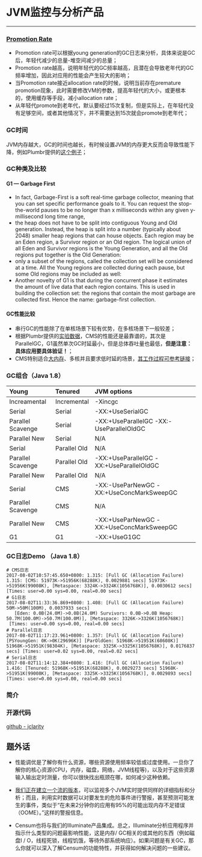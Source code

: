 # JVM监控与分析产品

---

<!--sec data-title="Garbage Collection 简介" data-id="jvm_00" data-show=true ces-->
### [Promotion Rate](https://plumbr.eu/blog/garbage-collection/what-is-promotion-rate)
* Promotion rate可以根据young generation的GC日志来分析，具体来说是GC后，年轻代减少的总量-堆空间减少的总量；
* Promotion rate越高，说明年轻代的GC频率越高，且潜在会导致老年代的GC频率增加，因此对应用的性能会产生较大的影响；
* 当Promotion rate接近allocation rate的时候，说明当前存在premature promotion现象，此时需要修改VM的参数，提高年轻代的大小，或更根本的，使用缓存等手段，减小allocation rate；
* 从年轻代promote到老年代，默认要经过15次复制，但是实际上，在年轻代没有足够空间，或者其他情况下，并不需要达到15次就会promote到老年代；

### GC时间
JVM内存越大，GC的时间也越长，有时候设置JVM的内存更大反而会导致性能下降，例如Plumbr提供的[这个例子](https://plumbr.eu/blog/garbage-collection/garbage-collection-increasing-the-throughput)；

### GC种类及比较

#### G1 — Garbage First
* In fact, Garbage-First is a soft real-time garbage collector, meaning that you can set specific performance goals to it. You can request the stop-the-world pauses to be no longer than x milliseconds within any given y-millisecond long time range,
* the heap does not have to be split into contiguous Young and Old generation. Instead, the heap is split into a number (typically about 2048) smaller heap regions that can house objects. Each region may be an Eden region, a Survivor region or an Old region. The logical union of all Eden and Survivor regions is the Young Generation, and all the Old regions put together is the Old Generation:
* only a subset of the regions, called the collection set will be considered at a time. All the Young regions are collected during each pause, but some Old regions may be included as well:
* Another novelty of G1 is that during the concurrent phase it estimates the amount of live data that each region contains. This is used in building the collection set: the regions that contain the most garbage are collected first. Hence the name: garbage-first collection.

#### GC性能比较
* 串行GC的性能除了在单核场景下较有优势，在多核场景下一般较差；
* 根据Plumbr提供的[实验数据](https://plumbr.eu/blog/garbage-collection/g1-vs-cms-vs-parallel-gc)，CMS的性能还是最靠谱的，其次是ParallelGC，G1虽然单次GC时延最小，但是总体吞吐量也最低，**但是注意：具体应用要具体验证！**；
* CMS特别适合[大内存](http://iamzhongyong.iteye.com/blog/1989829)、多核并且要求低时延的场景，[其工作过程可参考链接](http://www.cnblogs.com/zhangxiaoguang/p/5792468.html)；

### GC组合（Java 1.8）
| Young | Tenured | JVM options |
|:----- |:------- |:----------- |
| Increamental | Incremental | -Xincgc |
| Serial | Serial | -XX:+UseSerialGC |
| Parallel Scavenge | Serial | -XX:+UseParallelGC -XX:-UseParallelOldGC |
| Parallel New | Serial | N/A |
| Serial | Parallel Old | N/A |
| Parallel Scavenge | Parallel Old | -XX:+UseParallelGC -XX:+UseParallelOldGC |
| Parallel New | Parallel Old | N/A |
| Serial | CMS | -XX:-UseParNewGC -XX:+UseConcMarkSweepGC |
| Parallel Scavenge | CMS | N/A |
| Parallel New | CMS | -XX:+UseParNewGC -XX:+UseConcMarkSweepGC |
| G1 | G1 | -XX:+UseG1GC |

### GC日志Demo （Java 1.8）
``` shell
# CMS日志
2017-08-02T10:57:45.650+0800: 1.315: [Full GC (Allocation Failure) 1.315: [CMS: 51973K->51956K(68288K), 0.0029881 secs] 51973K->51956K(99008K), [Metaspace: 3324K->3324K(1056768K)], 0.0030612 secs] [Times: user=0.00 sys=0.00, real=0.00 secs]
# G1日志
2017-08-02T11:33:36.869+0800: 1.408: [Full GC (Allocation Failure)  50M->50M(100M), 0.0037933 secs]
   [Eden: 0.0B(24.0M)->0.0B(24.0M) Survivors: 0.0B->0.0B Heap: 50.7M(100.0M)->50.7M(100.0M)], [Metaspace: 3326K->3326K(1056768K)]
 [Times: user=0.00 sys=0.00, real=0.00 secs]
# Parallel日志
2017-08-02T11:17:23.961+0800: 1.357: [Full GC (Allocation Failure) [PSYoungGen: 0K->0K(29696K)] [ParOldGen: 51968K->51951K(68608K)] 51968K->51951K(98304K), [Metaspace: 3325K->3325K(1056768K)], 0.0176837 secs] [Times: user=0.02 sys=0.00, real=0.02 secs]
# Serial日志
2017-08-02T11:14:12.384+0800: 1.416: [Full GC (Allocation Failure) 1.416: [Tenured: 51968K->51951K(68288K), 0.0029273 secs] 51968K->51951K(99008K), [Metaspace: 3325K->3325K(1056768K)], 0.0029893 secs] [Times: user=0.00 sys=0.00, real=0.00 secs]
```
<!--endsec-->

<!--sec data-title="JClarity" data-id="jvm_0" data-show=true ces-->
### 简介

### 开源代码
[github - jclarity](https://github.com/jClarity?page=1)
<!--endsec-->

<!--sec data-title="Plumbr" data-id="jvm_1" data-show=true ces-->
## 题外话
* 性能调优是了解你有什么资源，哪些资源使用频率较低或过度使用。一旦你了解你的核心资源(CPU，内存，磁盘，网络，JVM线程等)，以及对于这些资源输入输出定时测量，你可以很快找出瓶颈在哪，如何减少这种依赖。

* [我们正在建立一个流的版本](http://www.infoq.com/cn/news/2016/03/jclarity-releases-censum-30)，可以监视多个JVM实时提供同样的详细指标和分析；而且，利用实时数据可以对要发生的危险事件进行警报，甚至预测可能发生的事件，类似于“在未来2分钟你的应用有95%的可能出现内存不足错误（OOME）。”这样的警报信息。

* Censum也将与我们的Illuminate产品集成。总之，Illuminate分析应用程序并指示什么类型的问题最影响性能，这是内存/ GC相关的或其他的东西（例如磁盘I / O，线程死锁，线程饥饿，等待外部系统响应）。如果问题是有关GC，那么你就可以深入了解Censum的功能特性，并获得如何解决问题的一些建议。
<!--endsec-->

